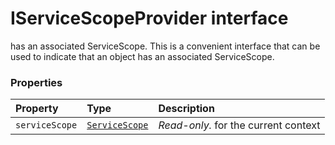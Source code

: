 # IServiceScopeProvider interface





has an associated ServiceScope. 
This is a convenient interface that can be used to indicate that an object 
has an associated ServiceScope.




### Properties

| Property	   | Type	| Description|
|:-------------|:-------|:-----------|
|`serviceScope`      | [`ServiceScope`](servicescope.md) | _Read-only._ for the current context |





